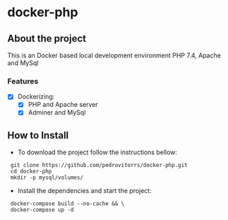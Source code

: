 # docker-php
## About the project

This is an Docker based local development environment PHP 7.4, Apache and MySql 

### Features

- [x] Dockerizing: 
    - [x] PHP and Apache server
    - [x] Adminer and MySql

## How to Install

* To download the project follow the instructions bellow:

```
 git clone https://github.com/pedrovitorrs/docker-php.git
 cd docker-php
 mkdir -p mysql/volumes/
```

* Install the dependencies and start the project:

```
 docker-compose build --no-cache && \
 docker-compose up -d
```
